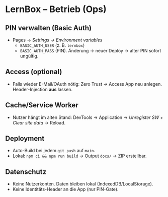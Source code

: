 ﻿# LernBox – Betrieb (Ops)
## PIN verwalten (Basic Auth)
- Pages → *Settings → Environment variables*
  - `BASIC_AUTH_USER` (z. B. `lernbox`)
  - `BASIC_AUTH_PASS` (PIN). Änderung → neuer Deploy → alter PIN sofort ungültig.
## Access (optional)
- Falls wieder E-Mail/OAuth nötig: Zero Trust → Access App neu anlegen. Header-Injection **aus** lassen.
## Cache/Service Worker
- Nutzer hängt im alten Stand: DevTools → Application → *Unregister SW* + *Clear site data* → Reload.
## Deployment
- Auto-Build bei jedem `git push` auf `main`.
- Lokal: `npm ci && npm run build` → Output `docs/` → ZIP erstellbar.
## Datenschutz
- Keine Nutzerkonten. Daten bleiben lokal (IndexedDB/LocalStorage).
- Keine Identitäts-Header an die App (nur PIN-Gate).

